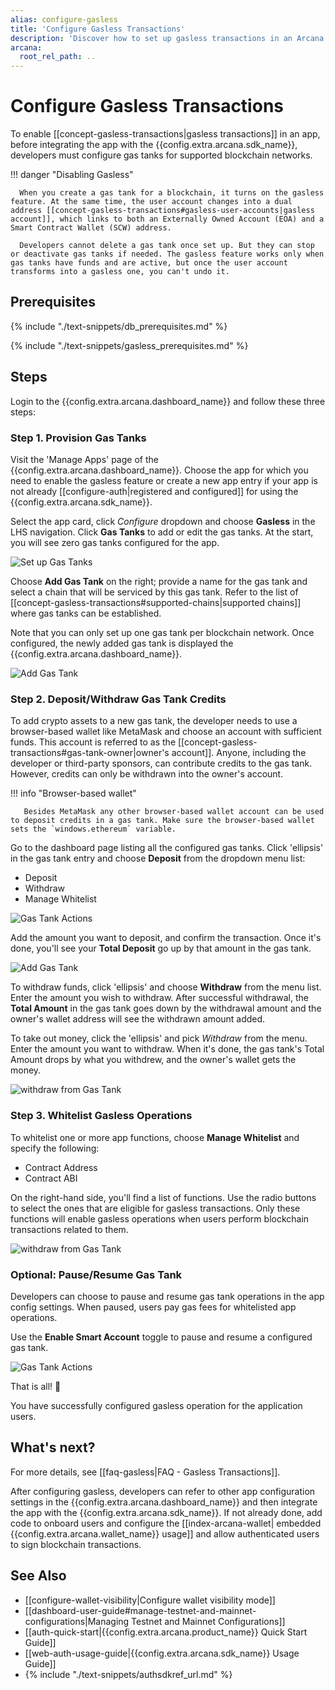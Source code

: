 ```yaml
---
alias: configure-gasless
title: 'Configure Gasless Transactions'
description: 'Discover how to set up gasless transactions in an Arcana Auth SDK-enabled app. Start by adding gas tanks, depositing sufficient credit, and whitelisting specific app operations to enable gasless transactions for users.'
arcana:
  root_rel_path: ..
---
```


# Configure Gasless Transactions

To enable [[concept-gasless-transactions|gasless transactions]] in an app, before integrating the app with the {{config.extra.arcana.sdk_name}}, developers must configure gas tanks for supported blockchain networks.

!!! danger "Disabling Gasless" 

      When you create a gas tank for a blockchain, it turns on the gasless feature. At the same time, the user account changes into a dual address [[concept-gasless-transactions#gasless-user-accounts|gasless account]], which links to both an Externally Owned Account (EOA) and a Smart Contract Wallet (SCW) address.

      Developers cannot delete a gas tank once set up. But they can stop or deactivate gas tanks if needed. The gasless feature works only when gas tanks have funds and are active, but once the user account transforms into a gasless one, you can't undo it.

## Prerequisites

{% include "./text-snippets/db_prerequisites.md" %}

{% include "./text-snippets/gasless_prerequisites.md" %}

## Steps

Login to the {{config.extra.arcana.dashboard_name}} and follow these three steps:

### Step 1. Provision Gas Tanks

Visit the 'Manage Apps' page of the {{config.extra.arcana.dashboard_name}}. Choose the app for which you need to enable the gasless feature or create a new app entry if your app is not already [[configure-auth|registered and configured]] for using the {{config.extra.arcana.sdk_name}}.

Select the app card, click *Configure* dropdown and choose **Gasless** in the LHS navigation. Click **Gas Tanks** to add or edit the gas tanks. At the start, you will see zero gas tanks configured for the app.

<img src="/img/an_gl_db_new_config.png" alt="Set up Gas Tanks" class="an-screenshots"/>

Choose **Add Gas Tank** on the right; provide a name for the gas tank and select a chain that will be serviced by this gas tank. Refer to the list of [[concept-gasless-transactions#supported-chains|supported chains]] where gas tanks can be established.

Note that you can only set up one gas tank per blockchain network. Once configured, the newly added gas tank is displayed the {{config.extra.arcana.dashboard_name}}.

<img src="/img/an_gl_db_add_gas_tank.gif" alt="Add Gas Tank" class="an-screenshots"/>


### Step 2. Deposit/Withdraw Gas Tank Credits

To add crypto assets to a new gas tank, the developer needs to use a browser-based wallet like MetaMask and choose an account with sufficient funds. This account is referred to as the [[concept-gasless-transactions#gas-tank-owner|owner's account]]. Anyone, including the developer or third-party sponsors, can contribute credits to the gas tank. However, credits can only be withdrawn into the owner's account.

!!! info "Browser-based wallet"

       Besides MetaMask any other browser-based wallet account can be used to deposit credits in a gas tank. Make sure the browser-based wallet sets the `windows.ethereum` variable.

Go to the dashboard page listing all the configured gas tanks. Click 'ellipsis' in the gas tank entry and choose **Deposit** from the dropdown menu list:

* Deposit
* Withdraw
* Manage Whitelist

<img src="/img/an_gl_gas_tank_action.png" alt="Gas Tank Actions" class="an-screenshots"/>

Add the amount you want to deposit, and confirm the transaction. Once it's done, you'll see your **Total Deposit** go up by that amount in the gas tank.

<img src="/img/an_gl_db_deposit.gif" alt="Add Gas Tank" class="an-screenshots"/>

To withdraw funds, click 'ellipsis' and choose **Withdraw** from the menu list. Enter the amount you wish to withdraw. After successful withdrawal, the **Total Amount** in the gas tank goes down by the withdrawal amount and the owner's wallet address will see the withdrawn amount added.

To take out money, click the 'ellipsis' and pick *Withdraw* from the menu. Enter the amount you want to withdraw. When it's done, the gas tank's Total Amount drops by what you withdrew, and the owner's wallet gets the money.

<img src="/img/an_gl_db_withdraw.gif" alt="withdraw from Gas Tank" class="an-screenshots"/>

### Step 3. Whitelist Gasless Operations

To whitelist one or more app functions, choose **Manage Whitelist** and specify the following:

* Contract Address
* Contract ABI

On the right-hand side, you'll find a list of functions. Use the radio buttons to select the ones that are eligible for gasless transactions. Only these functions will enable gasless operations when users perform blockchain transactions related to them.

<img src="/img/an_gl_db_whitelist.gif" alt="withdraw from Gas Tank" class="an-screenshots"/>

### Optional: Pause/Resume Gas Tank

Developers can choose to pause and resume gas tank operations in the app config settings. When paused, users pay gas fees for whitelisted app operations.

Use the **Enable Smart Account** toggle to pause and resume a configured gas tank.

<img src="/img/an_gl_gas_tank_pause.png" alt="Gas Tank Actions" class="an-screenshots"/>

That is all! 🎉

You have successfully configured gasless operation for the application users.  

## What's next?

For more details, see [[faq-gasless|FAQ - Gasless Transactions]].

After configuring gasless, developers can refer to other app configuration settings in the {{config.extra.arcana.dashboard_name}} and then integrate the app with the {{config.extra.arcana.sdk_name}}. If not already done, add code to onboard users and configure the [[index-arcana-wallet| embedded {{config.extra.arcana.wallet_name}} usage]] and allow authenticated users to sign blockchain transactions.

## See Also

* [[configure-wallet-visibility|Configure wallet visibility mode]]
* [[dashboard-user-guide#manage-testnet-and-mainnet-configurations|Managing Testnet and Mainnet Configurations]]
* [[auth-quick-start|{{config.extra.arcana.product_name}} Quick Start Guide]] 
* [[web-auth-usage-guide|{{config.extra.arcana.sdk_name}} Usage Guide]]
* {% include "./text-snippets/authsdkref_url.md" %}
